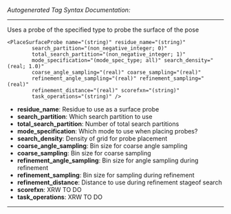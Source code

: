 _Autogenerated Tag Syntax Documentation:_

---
Uses a probe of the specified type to probe the surface of the pose

```
<PlaceSurfaceProbe name="(string)" residue_name="(string)"
        search_partition="(non_negative_integer; 0)"
        total_search_partition="(non_negative_integer; 1)"
        mode_specification="(mode_spec_type; all)" search_density="(real; 1.0)"
        coarse_angle_sampling="(real)" coarse_sampling="(real)"
        refinement_angle_sampling="(real)" refinement_sampling="(real)"
        refinement_distance="(real)" scorefxn="(string)"
        task_operations="(string)" />
```

-   **residue_name**: Residue to use as a surface probe
-   **search_partition**: Which search partition to use
-   **total_search_partition**: Number of total search partitions
-   **mode_specification**: Which mode to use when placing probes?
-   **search_density**: Density of grid for probe placement
-   **coarse_angle_sampling**: Bin size for coarse angle sampling
-   **coarse_sampling**: Bin size for coarse sampling
-   **refinement_angle_sampling**: Bin size for angle sampling during refinement
-   **refinement_sampling**: Bin size for sampling during refinement
-   **refinement_distance**: Distance to use during refinement stageof search
-   **scorefxn**: XRW TO DO
-   **task_operations**: XRW TO DO

---
